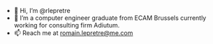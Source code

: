 - 👋 Hi, I’m @rlepretre
- 🌱 I’m a computer engineer graduate from ECAM Brussels currently working for consulting firm Adiutum.
- 📫 Reach me at romain.lepretre@me.com

<!---
rlepretre/rlepretre is a ✨ special ✨ repository because its `README.md` (this file) appears on your GitHub profile.
You can click the Preview link to take a look at your changes.
--->
